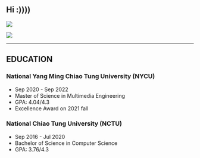 ## Hi :))))

![](https://github-readme-stats.vercel.app/api?username=eugene87222&theme=buefy&show_icons=true&count_private=true)

![](https://github-readme-stats.vercel.app/api/top-langs/?username=eugene87222&theme=buefy&layout=compact&card_width=445)

---

## EDUCATION

### National Yang Ming Chiao Tung University (NYCU)
- Sep 2020 - Sep 2022
- Master of Science in Multimedia Engineering
- GPA: 4.04/4.3
- Excellence Award on 2021 fall

### National Chiao Tung University (NCTU)
- Sep 2016 - Jul 2020
- Bachelor of Science in Computer Science
- GPA: 3.76/4.3
